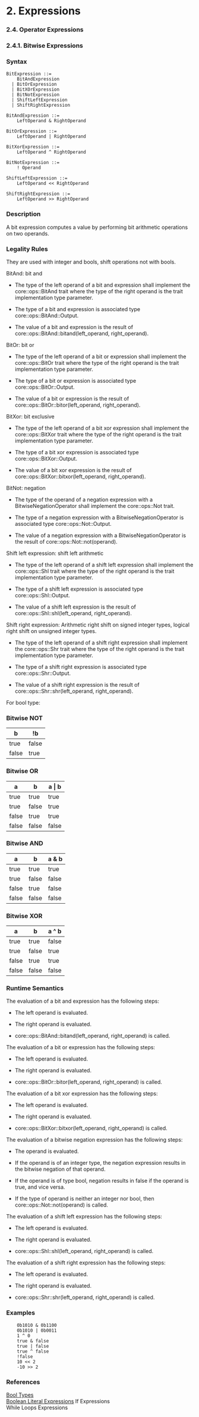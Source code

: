 # 2. Expressions
### 2.4. Operator Expressions
### 2.4.1. Bitwise Expressions <a name="bitwise-expressions"></a>

### Syntax
   <a name="bitwise-expression-syntax"></a>

    BitExpression ::=
        BitAndExpression
      | BitOrExpression
      | BitXOrExpression
      | BitNotExpression
      | ShiftLeftExpression
      | ShiftRightExpression

    BitAndExpression ::=
        LeftOperand & RightOperand

    BitOrExpression ::=
        LeftOperand | RightOperand

    BitXorExpression ::=
        LeftOperand ^ RightOperand

    BitNotExpression ::=
        ! Operand

    ShiftLeftExpression ::=
        LeftOperand << RightOperand

    ShiftRightExpression ::=
        LeftOperand >> RightOperand

### Description
A bit expression computes a value by performing bit arithmetic operations on two operands.

### Legality Rules

They are used with integer and bools, shift operations not with bools.

BitAnd: bit and
- The type of the left operand of a bit and expression shall implement the core::ops::BitAnd trait where the type of the right operand is the trait implementation type parameter.

- The type of a bit and expression is associated type core::ops::BitAnd::Output.

- The value of a bit and expression is the result of core::ops::BitAnd::bitand(left_operand, right_operand).




BitOr: bit or
- The type of the left operand of a bit or expression shall implement the core::ops::BitOr trait where the type of the right operand is the trait implementation type parameter.

- The type of a bit or expression is associated type core::ops::BitOr::Output.

- The value of a bit or expression is the result of core::ops::BitOr::bitor(left_operand, right_operand).



BitXor: bit exclusive

- The type of the left operand of a bit xor expression shall implement the core::ops::BitXor trait where the type of the right operand is the trait implementation type parameter.

- The type of a bit xor expression is associated type core::ops::BitXor::Output.

- The value of a bit xor expression is the result of core::ops::BitXor::bitxor(left_operand, right_operand).



BitNot: negation

- The type of the operand of a negation expression with a BitwiseNegationOperator shall implement the core::ops::Not trait.

- The type of a negation expression with a BitwiseNegationOperator is associated type core::ops::Not::Output.

- The value of a negation expression with a BitwiseNegationOperator is the result of core::ops::Not::not(operand).



Shift left expression: shift left arithmetic

- The type of the left operand of a shift left expression shall implement the core::ops::Shl trait where the type of the right operand is the trait implementation type parameter.

- The type of a shift left expression is associated type core::ops::Shl::Output.

- The value of a shift left expression is the result of core::ops::Shl::shl(left_operand, right_operand).



Shift right expression: Arithmetic right shift on signed integer types, logical right shift on unsigned integer types.

- The type of the left operand of a shift right expression shall implement the core::ops::Shr trait where the type of the right operand is the trait implementation type parameter.

- The type of a shift right expression is associated type core::ops::Shr::Output.

- The value of a shift right expression is the result of core::ops::Shr::shr(left_operand, right_operand).


For bool type:

### Bitwise NOT 

| b     | !b    |
|-------|-------|
| true  | false |
| false | true  |


### Bitwise OR 

| a     | b     | a \| b |
|-------|-------|--------|
| true  | true  | true   |
| true  | false | true   |
| false | true  | true   |
| false | false | false  |


### Bitwise AND 

| a     | b     | a & b  |
|-------|-------|--------|
| true  | true  | true   |
| true  | false | false  |
| false | true  | false  |
| false | false | false  |

### Bitwise XOR

| a     | b     | a ^ b  |
|-------|-------|--------|
| true  | true  | false  |
| true  | false | true   |
| false | true  | true   |
| false | false | false  |

### Runtime Semantics

The evaluation of a bit and expression has the following steps:

- The left operand is evaluated.

- The right operand is evaluated.

- core::ops::BitAnd::bitand(left_operand, right_operand) is called.



The evaluation of a bit or expression has the following steps:

- The left operand is evaluated.

- The right operand is evaluated.

- core::ops::BitOr::bitor(left_operand, right_operand) is called.



The evaluation of a bit xor expression has the following steps:

- The left operand is evaluated.

- The right operand is evaluated.

- core::ops::BitXor::bitxor(left_operand, right_operand) is called.



The evaluation of a bitwise negation expression has the following steps:

- The operand is evaluated.

- If the operand is of an integer type, the negation expression results in the bitwise negation of that operand.

- If the operand is of type bool, negation results in false if the operand is true, and vice versa.

- If the type of operand is neither an integer nor bool, then core::ops::Not::not(operand) is called.



The evaluation of a shift left expression has the following steps:

- The left operand is evaluated.

- The right operand is evaluated.

- core::ops::Shl::shl(left_operand, right_operand) is called.



The evaluation of a shift right expression has the following steps:

- The left operand is evaluated.

- The right operand is evaluated.

- core::ops::Shr::shr(left_operand, right_operand) is called.


### Examples
```
    0b1010 & 0b1100
    0b1010 | 0b0011
    1 ^ 0
    true & false
    true | false
    true ^ false
    !false
    10 << 2
    -10 >> 2
```
### References
[Bool Types](../../../types/bool/bool.md#bool) \
[Boolean Literal Expressions](../../../types/bool/bool.md#boolean-literal) 
If Expressions \
While Loops Expressions 